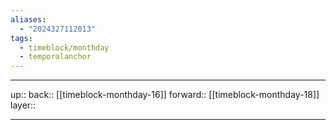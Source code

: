 ```yaml
---
aliases:
  - "2024327112013"
tags:
  - timeblock/monthday
  - temporalanchor
---
```




***

up:: 
back:: [[timeblock-monthday-16]]
forward:: [[timeblock-monthday-18]]
layer:: 

***

